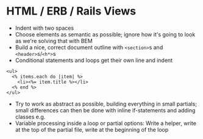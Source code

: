 # HTML / ERB / Rails Views

- Indent with two spaces
- Choose elements as semantic as possible; ignore how it's going to look as we're solving that with BEM
- Build a nice, correct document outline with `<section>`s and `<header>`s/`<h*>`s
- Conditional statements and loops get their own line and indent

```html+erb
<ul>
  <% items.each do |item| %>
    <li><%= item.title %></li>
  <% end %>
</ul>
```

- Try to work as abstract as possible, building everything in small partials; small differences can then be done with inline if-statements and adding classes e.g.
- Variable processing inside a loop or partial options: Write a helper, write at the top of the partial file, write at the beginning of the loop
